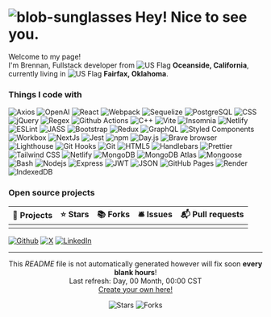 # ![blob-sunglasses](https://emojis.slackmojis.com/emojis/images/1531849430/4246/blob-sunglasses.gif?1531849430) Hey! Nice to see you.

Welcome to my page!  
I'm Brennan, Fullstack developer from ![US Flag](https://raw.githubusercontent.com/stevenrskelton/flag-icon/master/png/16/country-4x3/us.png) **Oceanside, California**, currently living in ![US Flag](https://raw.githubusercontent.com/stevenrskelton/flag-icon/master/png/16/country-4x3/us.png) **Fairfax, Oklahoma**.

### Things I code with

![Axios](https://img.shields.io/badge/-Axios-35495E?style=flat-square&logo=axios&logoColor=white)
![OpenAI](https://img.shields.io/badge/-OpenAI-00AFF0?style=flat-square&logo=openai&logoColor=white)
![React](https://img.shields.io/badge/-React-45b8d8?style=flat-square&logo=react&logoColor=white)
![Webpack](https://img.shields.io/badge/-Webpack-8DD6F9?style=flat-square&logo=webpack&logoColor=white)
![Sequelize](https://img.shields.io/badge/-Sequelize-399FDB?style=flat-square&logo=sequelize&logoColor=white)
![PostgreSQL](https://img.shields.io/badge/-PostgreSQL-46a2f1?style=flat-square&logo=postgresql&logoColor=white)
![CSS](https://img.shields.io/badge/-CSS-1572B6?style=flat-square&logo=css3&logoColor=white)
![jQuery](https://img.shields.io/badge/-jQuery-0769AD?style=flat-square&logo=jquery&logoColor=white)
![Regex](https://img.shields.io/badge/-Regex-4285F4?style=flat-square&logo=regex&logoColor=white)
![Github Actions](https://img.shields.io/badge/-Github_Actions-2088FF?style=flat-square&logo=github-actions&logoColor=white)
![C++](https://img.shields.io/badge/-C++-007ACC?style=flat-square&logo=c++&logoColor=white)
![Vite](https://img.shields.io/badge/-Vite-646CFF?style=flat-square&logo=vite&logoColor=white)
![Insomnia](https://img.shields.io/badge/-Insomnia-5849BE?style=flat-square&logo=insomnia&logoColor=white)
![Netlify](https://img.shields.io/badge/-Netlify-430098?style=flat-square&logo=netlify&logoColor=white)
![ESLint](https://img.shields.io/badge/-ESLint-8A2BE2?style=flat-square&logo=eslint&logoColor=white)
![JASS](https://img.shields.io/badge/-JASS-8E44AD?style=flat-square&logo=sass&logoColor=white)
![Bootstrap](https://img.shields.io/badge/-Bootstrap-7952B3?style=flat-square&logo=bootstrap&logoColor=white)
![Redux](https://img.shields.io/badge/-Redux-764ABC?style=flat-square&logo=redux&logoColor=white)
![GraphQL](https://img.shields.io/badge/-GraphQL-E10098?style=flat-square&logo=graphql&logoColor=white)
![Styled Components](https://img.shields.io/badge/-Styled_Components-db7092?style=flat-square&logo=styled-components&logoColor=white)
![Workbox](https://img.shields.io/badge/-Workbox-FF6B6B?style=flat-square&logo=google-chrome&logoColor=white)
![NextJs](https://img.shields.io/badge/-NextJs-ea2845?style=flat-square&logo=nextjs&logoColor=white)
![Jest](https://img.shields.io/badge/-Jest-C21325?style=flat-square&logo=jest&logoColor=white)
![npm](https://img.shields.io/badge/-NPM-CB3837?style=flat-square&logo=npm&logoColor=white)
![Day.js](https://img.shields.io/badge/-Day.js-FF5733?style=flat-square&logo=javascript&logoColor=white)
![Brave browser](https://img.shields.io/badge/-Brave_Browser-FB542B?style=flat-square&logo=brave&logoColor=white)
![Lighthouse](https://img.shields.io/badge/-Lighthouse-FF5722?style=flat-square&logo=lighthouse&logoColor=white)
![Git Hooks](https://img.shields.io/badge/-Git_Hooks-F05032?style=flat-square&logo=git&logoColor=white)
![Git](https://img.shields.io/badge/-Git-F05032?style=flat-square&logo=git&logoColor=white)
![HTML5](https://img.shields.io/badge/-HTML5-E34F26?style=flat-square&logo=html5&logoColor=white)
![Handlebars](https://img.shields.io/badge/-Handlebars-FF9800?style=flat-square&logo=handlebars&logoColor=white)
![Prettier](https://img.shields.io/badge/-Prettier-F7B93E?style=flat-square&logo=prettier&logoColor=white)
![Tailwind CSS](https://img.shields.io/badge/-Tailwind%20CSS-38B2AC?style=flat-square&logo=tailwind-css&logoColor=white)
![Netlify](https://img.shields.io/badge/-Netlify-00C7B7?style=flat-square&logo=netlify&logoColor=white)
![MongoDB](https://img.shields.io/badge/-MongoDB-13aa52?style=flat-square&logo=mongodb&logoColor=white)
![MongoDB Atlas](https://img.shields.io/badge/-MongoDB_Atlas-13aa52?style=flat-square&logo=mongodb&logoColor=white)
![Mongoose](https://img.shields.io/badge/-Mongoose-47A248?style=flat-square&logo=mongodb&logoColor=white)
![Bash](https://img.shields.io/badge/-Bash-4EAA25?style=flat-square&logo=gnu-bash&logoColor=white)
![Nodejs](https://img.shields.io/badge/-Nodejs-43853d?style=flat-square&logo=Node.js&logoColor=white)
![Express](https://img.shields.io/badge/-Express-000000?style=flat-square&logo=express&logoColor=white)
![JWT](https://img.shields.io/badge/-JWT-000000?style=flat-square&logo=json-web-tokens&logoColor=white)
![JSON](https://img.shields.io/badge/-JSON-000000?style=flat-square&logo=json&logoColor=white)
![GitHub Pages](https://img.shields.io/badge/-GitHub_Pages-181717?style=flat-square&logo=github&logoColor=white)
![Render](https://img.shields.io/badge/-Render-333333?style=flat-square&logo=render&logoColor=white)
![IndexedDB](https://img.shields.io/badge/-IndexedDB-4D4D4D?style=flat-square&logo=indexeddb&logoColor=white)

### Open source projects

| 🎁 Projects | ⭐ Stars | 📚 Forks | 🛎 Issues | 📬 Pull requests |
|-------------|----------|---------|-----------|-----------------|
|             |          |         |           |                 |

[![Github](https://img.shields.io/badge/GitHub-%2312100E.svg?&style=for-the-badge&logo=Github&logoColor=white)](https://github.com/bwater47)
[![X](https://img.shields.io/badge/X-%23000000?style=for-the-badge)](https://x.com/brennnn23)
[![LinkedIn](https://img.shields.io/badge/linkedin-%230077B5.svg?&style=for-the-badge&logo=linkedin&logoColor=white)](https://www.linkedin.com/in/brennan-waterbury)

---

<p align="center">This <i>README</i> file is not automatically generated however will fix soon <b>every blank hours</b>!</br>Last refresh: Day, 00 Month, 00:00 CST<br /><a href="https://medium.com/@th.guibert/how-to-create-a-self-updating-readme-md-for-your-github-profile-f8b05744ca91">Create your own here!</a></p>

<p align="center">
  <img alt="Stars" src="https://img.shields.io/github/stars/bwater47/bwater47?style=flat-square&labelColor=343b41"/>
  <img alt="Forks" src="https://img.shields.io/github/forks/bwater47/bwater47?style=flat-square&labelColor=343b41"/>
</p>
